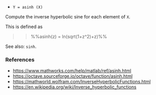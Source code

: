 * `Y = asinh (X)`

Compute the inverse hyperbolic sine for each element of `X`.

This is defined as

>> %%asinh(z) = ln(sqrt(1+z^2)+z)%%

See also: `sinh`.

### References

* https://www.mathworks.com/help/matlab/ref/asinh.html
* https://octave.sourceforge.io/octave/function/asinh.html
* https://mathworld.wolfram.com/InverseHyperbolicFunctions.html
* https://en.wikipedia.org/wiki/Inverse_hyperbolic_functions
